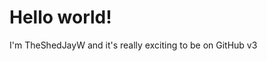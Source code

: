 <!DOCTYPE html>
<html>
<head>
<title>Introduction</title>
</head>

<body>

<h1>Hello world!</h1>

  <p>I'm TheShedJayW and it's really exciting to be on GitHub v3</p>

  
</body>
  
  
</html>
